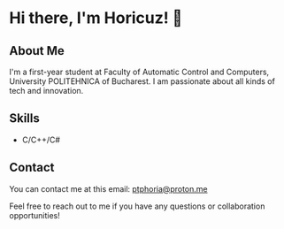# Hi there, I'm Horicuz! 👋

## About Me
I'm a first-year student at Faculty of Automatic Control and Computers, University POLITEHNICA of Bucharest. I am passionate about all kinds of tech and innovation.

## Skills
- C/C++/C#

## Contact

You can contact me at this email: ptphoria@proton.me

Feel free to reach out to me if you have any questions or collaboration opportunities!
